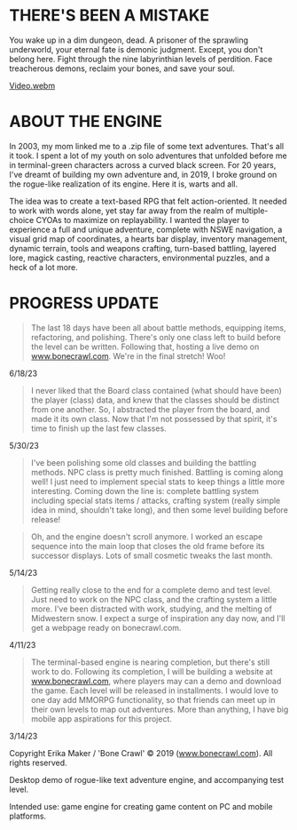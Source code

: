 # THERE'S BEEN A MISTAKE

You wake up in a dim dungeon, dead. A prisoner of the sprawling underworld, your eternal fate is demonic judgment. Except, you don't belong here.
Fight through the nine labyrinthian levels of perdition. Face treacherous demons, reclaim your bones, and save your soul.

[Video.webm](https://github.com/erikamaker/bonecrawl/assets/118931925/686d6913-2326-4a55-8233-b4e57b7073a0)

# ABOUT THE ENGINE 

In 2003, my mom linked me to a .zip file of some text adventures. That's all it took. I spent a lot of my youth on solo adventures that unfolded before me in terminal-green characters across a curved black screen. For 20 years, I've dreamt of building my own adventure and, in 2019, I broke ground on the rogue-like realization of its engine. Here it is, warts and all.

The idea was to create a text-based RPG that felt action-oriented. It needed to work with words alone, yet stay far away from the realm of multiple-choice CYOAs to maximize on replayability. I wanted the player to experience a full and unique adventure, complete with NSWE navigation, a visual grid map of coordinates, a hearts bar display, inventory management, dynamic terrain, tools and weapons crafting, turn-based battling, layered lore, magick casting, reactive characters, environmental puzzles, and a heck of a lot more. 


# PROGRESS UPDATE


> The last 18 days have been all about battle methods, equipping items, refactoring, and polishing. There's only one class left to build before the level can be written. Following that, hosting a live demo on www.bonecrawl.com. We're in the final stretch! Woo! 

6/18/23

> I never liked that the Board class contained (what should have been) the player (class) data, and knew that the classes should be distinct from one another. So, I abstracted the player from the board, and made it its own class. Now that I'm not possessed by that spirit, it's time to finish up the last few classes. 

5/30/23

> I've been polishing some old classes and building the battling methods. NPC class is pretty much finished. Battling is coming along well! I just need to implement special stats to keep things a little more interesting. Coming down the line is: complete battling system including special stats items / attacks, crafting system (really simple idea in mind, shouldn't take long), and then some level building before release! 

> Oh, and the engine doesn't scroll anymore. I worked an escape sequence into the main loop that closes the old frame before its successor displays. Lots of small cosmetic tweaks the last month. 

5/14/23 


> Getting really close to the end for a complete demo and test level. Just need to work on the NPC class, and the crafting system a little more. I've been distracted with work, studying, and the melting of Midwestern snow. I expect a surge of inspiration any day now, and I'll get a webpage ready on bonecrawl.com.

4/11/23


> The terminal-based engine is nearing completion, but there's still work to do. Following its completion, I will be building a website at www.bonecrawl.com, where players may can a demo and download the game. Each level will be released in installments. I would love to one day add MMORPG functionality, so that friends can meet up in their own levels to map out adventures. More than anything, I have big mobile app aspirations for this project. 

3/14/23


Copyright Erika Maker  / 'Bone Crawl' © 2019 (www.bonecrawl.com). All rights reserved.

Desktop demo of rogue-like text adventure engine, and accompanying test level.

Intended use: game engine for creating game content on PC and mobile platforms. 
